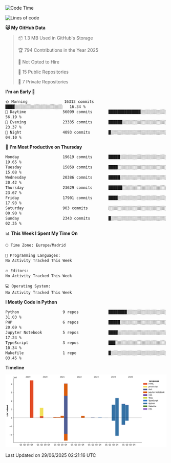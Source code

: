 <!--START_SECTION:waka-->
![Code Time](http://img.shields.io/badge/Code%20Time-839%20hrs%2038%20mins-blue)

![Lines of code](https://img.shields.io/badge/From%20Hello%20World%20I%27ve%20Written-17.4%20million%20lines%20of%20code-blue)

**🐱 My GitHub Data** 

> 📦 1.3 MB Used in GitHub's Storage 
 > 
> 🏆 794 Contributions in the Year 2025
 > 
> 🚫 Not Opted to Hire
 > 
> 📜 15 Public Repositories 
 > 
> 🔑 7 Private Repositories 
 > 
**I'm an Early 🐤** 

```text
🌞 Morning                16313 commits       ████░░░░░░░░░░░░░░░░░░░░░   16.34 % 
🌆 Daytime                56099 commits       ██████████████░░░░░░░░░░░   56.19 % 
🌃 Evening                23335 commits       ██████░░░░░░░░░░░░░░░░░░░   23.37 % 
🌙 Night                  4093 commits        █░░░░░░░░░░░░░░░░░░░░░░░░   04.10 % 
```
📅 **I'm Most Productive on Thursday** 

```text
Monday                   19619 commits       █████░░░░░░░░░░░░░░░░░░░░   19.65 % 
Tuesday                  15059 commits       ████░░░░░░░░░░░░░░░░░░░░░   15.08 % 
Wednesday                20386 commits       █████░░░░░░░░░░░░░░░░░░░░   20.42 % 
Thursday                 23629 commits       ██████░░░░░░░░░░░░░░░░░░░   23.67 % 
Friday                   17901 commits       ████░░░░░░░░░░░░░░░░░░░░░   17.93 % 
Saturday                 903 commits         ░░░░░░░░░░░░░░░░░░░░░░░░░   00.90 % 
Sunday                   2343 commits        █░░░░░░░░░░░░░░░░░░░░░░░░   02.35 % 
```


📊 **This Week I Spent My Time On** 

```text
🕑︎ Time Zone: Europe/Madrid

💬 Programming Languages: 
No Activity Tracked This Week

🔥 Editors: 
No Activity Tracked This Week

💻 Operating System: 
No Activity Tracked This Week
```

**I Mostly Code in Python** 

```text
Python                   9 repos             ████████░░░░░░░░░░░░░░░░░   31.03 % 
PHP                      6 repos             █████░░░░░░░░░░░░░░░░░░░░   20.69 % 
Jupyter Notebook         5 repos             ████░░░░░░░░░░░░░░░░░░░░░   17.24 % 
TypeScript               3 repos             ███░░░░░░░░░░░░░░░░░░░░░░   10.34 % 
Makefile                 1 repo              █░░░░░░░░░░░░░░░░░░░░░░░░   03.45 % 
```



**Timeline**

![Lines of Code chart](https://raw.githubusercontent.com/danisoronellas/danisoronellas/main/assets/bar_graph.png)


 Last Updated on 29/06/2025 02:21:16 UTC
<!--END_SECTION:waka-->
